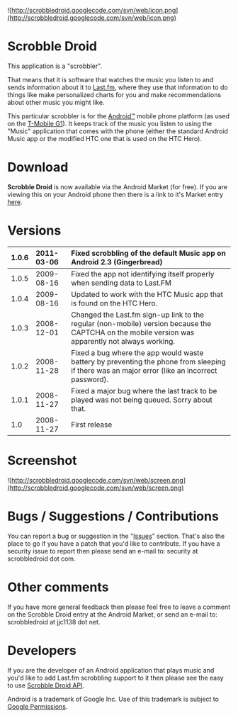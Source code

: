 ![http://scrobbledroid.googlecode.com/svn/web/icon.png](http://scrobbledroid.googlecode.com/svn/web/icon.png)

# Scrobble Droid #

This application is a "scrobbler".

That means that it is software that watches the music you listen to and sends information about it to [Last.fm](http://www.last.fm/), where they use that information to do things like make personalized charts for you and make recommendations about other music you might like.

This particular scrobbler is for the [Android™](http://www.android.com/) mobile phone platform (as used on the [T-Mobile G1](http://www.t-mobileg1.com/)). It keeps track of the music you listen to using the "Music" application that comes with the phone (either the standard Android Music app or the modified HTC one that is used on the HTC Hero).

# Download #

**Scrobble Droid** is now available via the Android Market (for free). If you are viewing this on your Android phone then there is a link to it's Market entry [here](http://scrobbledroid.googlecode.com/svn/web/market).

# Versions #
| 1.0.6 | 2011-03-06 | Fixed scrobbling of the default Music app on Android 2.3 (Gingerbread) |
|:------|:-----------|:-----------------------------------------------------------------------|
| 1.0.5 | 2009-08-16 | Fixed the app not identifying itself properly when sending data to Last.FM |
| 1.0.4 | 2009-08-16 | Updated to work with the HTC Music app that is found on the HTC Hero.  |
| 1.0.3 | 2008-12-01 | Changed the Last.fm sign-up link to the regular (non-mobile) version because the CAPTCHA on the mobile version was apparently not always working. |
| 1.0.2 | 2008-11-28 | Fixed a bug where the app would waste battery by preventing the phone from sleeping if there was an major error (like an incorrect password). |
| 1.0.1 | 2008-11-27 | Fixed a major bug where the last track to be played was not being queued. Sorry about that. |
| 1.0   | 2008-11-27 | First release                                                          |

# Screenshot #

![http://scrobbledroid.googlecode.com/svn/web/screen.png](http://scrobbledroid.googlecode.com/svn/web/screen.png)

# Bugs / Suggestions / Contributions #

You can report a bug or suggestion in the "[Issues](http://code.google.com/p/scrobbledroid/issues/entry)" section. That's also the place to go if you have a patch that you'd like to contribute. If you have a security issue to report then please send an e-mail to: security at scrobbledroid dot com.

# Other comments #

If you have more general feedback then please feel free to leave a comment on the Scrobble Droid entry at the Android Market, or send an e-mail to: scrobbledroid at jjc1138 dot net.

# Developers #

If you are the developer of an Android application that plays music and you'd like to add Last.fm scrobbling support to it then please see the easy to use [Scrobble Droid API](DeveloperAPI.md).


Android is a trademark of Google Inc. Use of this trademark is subject to [Google Permissions](http://www.google.com/permissions/index.html).